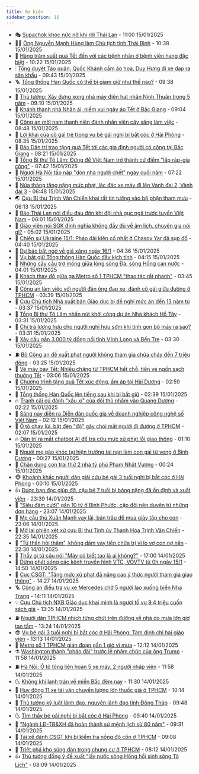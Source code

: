 ```yaml
---
title: Sự kiện
sidebar_position: 16
---
```


<!-- dantri-su-kien:START -->
- 🎭 [Supachok khóc nức nở khi rời Thái Lan](https://dantri.com.vn/the-thao/supachok-khoc-nuc-no-khi-roi-thai-lan-20250115174850662.htm) - 11:00 15/01/2025
- 👨‍🏫 [Ông Nguyễn Mạnh Hùng làm Chủ tịch tỉnh Thái Bình](https://dantri.com.vn/xa-hoi/ong-nguyen-manh-hung-lam-chu-tich-tinh-thai-binh-20250115172659936.htm) - 10:38 15/01/2025
- 🌮 [Hàng trăm suất quà Tết đến với các bệnh nhân ở bệnh viện hạng đặc biệt](https://dantri.com.vn/tam-long-nhan-ai/hang-tram-suat-qua-tet-den-voi-cac-benh-nhan-o-benh-vien-hang-dac-biet-20250115164203126.htm) - 10:22 15/01/2025
- 🕯 [Tổng duyệt Táo quân: Quốc Khánh cầm áo hoa, Duy Hưng đi xe đạp ra sân khấu](https://dantri.com.vn/giai-tri/tong-duyet-tao-quan-quoc-khanh-cam-ao-hoa-duy-hung-di-xe-dap-ra-san-khau-20250115154224248.htm) - 09:43 15/01/2025
- 🪜 [Tổng thống Hàn Quốc có thể bị giam giữ như thế nào?](https://dantri.com.vn/the-gioi/tong-thong-han-quoc-co-the-bi-giam-giu-nhu-the-nao-20250115152339008.htm) - 09:38 15/01/2025
- 🐘 [Thủ tướng: Xây dựng xong nhà máy điện hạt nhân Ninh Thuận trong 5 năm](https://dantri.com.vn/xa-hoi/thu-tuong-xay-dung-xong-nha-may-dien-hat-nhan-ninh-thuan-trong-5-nam-20250115140324147.htm) - 09:10 15/01/2025
- 🤔 [Khánh thành nhà Nhân ái, niềm vui ngày áp Tết ở Bắc Giang](https://dantri.com.vn/tam-long-nhan-ai/khanh-thanh-nha-nhan-ai-niem-vui-ngay-ap-tet-o-bac-giang-20250115133140917.htm) - 09:04 15/01/2025
- 🧠 [Công an mời nam thanh niên đánh nhân viên cây xăng làm việc](https://dantri.com.vn/phap-luat/cong-an-moi-nam-thanh-nien-danh-nhan-vien-cay-xang-lam-viec-20250115151022062.htm) - 08:48 15/01/2025
- 📝 [Lời khai của cô gái trẻ trong vụ bé gái nghi bị bắt cóc ở Hải Phòng](https://dantri.com.vn/phap-luat/loi-khai-cua-co-gai-tre-trong-vu-be-gai-nghi-bi-bat-coc-o-hai-phong-20250115152319476.htm) - 08:35 15/01/2025
- 🦏 [Báo Dân trí trao tặng quà Tết tới các gia đình người có công tại Bắc Giang](https://dantri.com.vn/tam-long-nhan-ai/bao-dan-tri-trao-tang-qua-tet-toi-cac-gia-dinh-nguoi-co-cong-tai-bac-giang-20250115131344220.htm) - 08:21 15/01/2025
- 🥰 [Tổng Bí thư Tô Lâm: Đừng để Việt Nam trở thành cứ điểm &quot;lắp ráp-gia công&quot;](https://dantri.com.vn/suc-manh-so/tong-bi-thu-to-lam-dung-de-viet-nam-tro-thanh-cu-diem-lap-rap-gia-cong-20250115141711638.htm) - 07:42 15/01/2025
- 🤗 [Người Hà Nội tấp nập &quot;dọn nhà người chết&quot; ngày cuối năm](https://dantri.com.vn/doi-song/nguoi-ha-noi-tap-nap-don-nha-nguoi-chet-ngay-cuoi-nam-20250111220837636.htm) - 07:22 15/01/2025
- 🌈 [Nửa tháng tăng nặng mức phạt, lác đác xe máy đi lên Vành đai 2, Vành đai 3](https://dantri.com.vn/xa-hoi/nua-thang-tang-nang-muc-phat-lac-dac-xe-may-di-len-vanh-dai-2-vanh-dai-3-20250115130942335.htm) - 06:48 15/01/2025
- 🌏 [Cựu Bí thư Trịnh Văn Chiến khai rất tin tưởng vào bộ phận tham mưu](https://dantri.com.vn/phap-luat/cuu-bi-thu-trinh-van-chien-khai-rat-tin-tuong-vao-bo-phan-tham-muu-20250115101755399.htm) - 06:13 15/01/2025
- 💄 [Báo Thái Lan nói điều đau đớn khi đội nhà gục ngã trước tuyển Việt Nam](https://dantri.com.vn/the-thao/bao-thai-lan-noi-dieu-dau-don-khi-doi-nha-guc-nga-truoc-tuyen-viet-nam-20250115124633159.htm) - 06:01 15/01/2025
- 👺 [Giáo viên nói SGK định nghĩa không đầy đủ về âm lịch, chuyên gia nói gì?](https://dantri.com.vn/giao-duc/giao-vien-noi-sgk-dinh-nghia-khong-day-du-ve-am-lich-chuyen-gia-noi-gi-20250115114801771.htm) - 05:02 15/01/2025
- 👹 [Chiến sự Ukraine 15/1: Pháo đài kiên cố nhất ở Chasov Yar đã sụp đổ](https://dantri.com.vn/the-gioi/chien-su-ukraine-151-phao-dai-kien-co-nhat-o-chasov-yar-da-sup-do-20250115112559295.htm) - 04:40 15/01/2025
- 🌊 [Dự báo bất ngờ về giá xăng ngày 16/1](https://dantri.com.vn/kinh-doanh/du-bao-bat-ngo-ve-gia-xang-ngay-161-20250115091127608.htm) - 04:36 15/01/2025
- 🤠 [Vụ bắt giữ Tổng thống Hàn Quốc đầy kịch tính](https://dantri.com.vn/the-gioi/vu-bat-giu-tong-thong-han-quoc-day-kich-tinh-20250115103901465.htm) - 04:15 15/01/2025
- 🎊 [Những cây cầu trơ móng giữa lòng sông Đà, sông Hồng cạn nước](https://dantri.com.vn/xa-hoi/nhung-cay-cau-tro-mong-giua-long-song-da-song-hong-can-nuoc-20250115081156277.htm) - 04:01 15/01/2025
- 🐘 [Khách thay đồ giữa ga Metro số 1 TPHCM &quot;thao tác rất nhanh&quot;](https://dantri.com.vn/xa-hoi/khach-thay-do-giua-ga-metro-so-1-tphcm-thao-tac-rat-nhanh-20250115103132027.htm) - 03:45 15/01/2025
- 💂 [Công an làm việc với người đàn ông đạp xe, đánh cô gái giữa đường ở TPHCM](https://dantri.com.vn/xa-hoi/cong-an-lam-viec-voi-nguoi-dan-ong-dap-xe-danh-co-gai-giua-duong-o-tphcm-20250115103050410.htm) - 03:39 15/01/2025
- 👹 [Cựu Chủ tịch Nhà xuất bản Giáo dục bị đề nghị mức án đến 13 năm tù](https://dantri.com.vn/phap-luat/cuu-chu-tich-nha-xuat-ban-giao-duc-bi-de-nghi-muc-an-den-13-nam-tu-20250115102832549.htm) - 03:37 15/01/2025
- 🦒 [Tổng Bí thư Tô Lâm nhấn nút khởi công dự án Nhà khách Hồ Tây](https://dantri.com.vn/xa-hoi/tong-bi-thu-to-lam-nhan-nut-khoi-cong-du-an-nha-khach-ho-tay-20250115103105292.htm) - 03:31 15/01/2025
- 🗽 [Chi trả lương hưu cho người nghỉ hưu sớm khi tinh gọn bộ máy ra sao?](https://dantri.com.vn/an-sinh/chi-tra-luong-huu-cho-nguoi-nghi-huu-som-khi-tinh-gon-bo-may-ra-sao-20250115102109307.htm) - 03:31 15/01/2025
- 💄 [Xây cầu gần 3.000 tỷ đồng nối tỉnh Vĩnh Long và Bến Tre](https://dantri.com.vn/xa-hoi/xay-cau-gan-3000-ty-dong-noi-tinh-vinh-long-va-ben-tre-20250115102059276.htm) - 03:30 15/01/2025
- ⛽️ [Bộ Công an đề xuất phạt người không tham gia chữa cháy đến 7 triệu đồng](https://dantri.com.vn/xa-hoi/bo-cong-an-de-xuat-phat-nguoi-khong-tham-gia-chua-chay-den-7-trieu-dong-20250115100612998.htm) - 03:25 15/01/2025
- 🥷 [Vé máy bay Tết: Nhiều chặng từ TPHCM hết chỗ, tiền vé ngốn sạch thưởng Tết](https://dantri.com.vn/du-lich/ve-may-bay-tet-nhieu-chang-tu-tphcm-het-cho-tien-ve-ngon-sach-thuong-tet-20250114212348060.htm) - 03:06 15/01/2025
- 🤖 [Chương trình tặng quà Tết xúc động, ấm áp tại Hải Dương](https://dantri.com.vn/tam-long-nhan-ai/chuong-trinh-tang-qua-tet-xuc-dong-am-ap-tai-hai-duong-20250115072636815.htm) - 02:59 15/01/2025
- 🌊 [Tổng thống Hàn Quốc lên tiếng sau khi bị bắt giữ](https://dantri.com.vn/the-gioi/tong-thong-han-quoc-len-tieng-sau-khi-bi-bat-giu-20250115092932113.htm) - 02:39 15/01/2025
- 🔥 [Tranh cãi cú đánh &quot;xấu xí&quot; của đối thủ nhắm vào Quang Dương](https://dantri.com.vn/the-thao/tranh-cai-cu-danh-xau-xi-cua-doi-thu-nham-vao-quang-duong-20250115092237641.htm) - 02:22 15/01/2025
- 🦏 [Sáng nay diễn ra Diễn đàn quốc gia về doanh nghiệp công nghệ số Việt Nam](https://dantri.com.vn/suc-manh-so/sang-nay-dien-ra-dien-dan-quoc-gia-ve-doanh-nghiep-cong-nghe-so-viet-nam-20250115091019204.htm) - 02:12 15/01/2025
- 🐘 [Ô tô chạy lùi, bật đèn &quot;độ&quot; gây chói mắt người đi đường ở TPHCM](https://dantri.com.vn/xa-hoi/o-to-chay-lui-bat-den-do-gay-choi-mat-nguoi-di-duong-o-tphcm-20250115084155727.htm) - 02:07 15/01/2025
- 🔥 [Dân trí ra mắt chatbot AI để tra cứu mức xử phạt lỗi giao thông](https://dantri.com.vn/suc-manh-so/dan-tri-ra-mat-chatbot-ai-de-tra-cuu-muc-xu-phat-loi-giao-thong-20250115022202951.htm) - 01:10 15/01/2025
- 💼 [Người mẹ gào khóc tại hiện trường tai nạn làm con gái tử vong ở Bình Dương](https://dantri.com.vn/xa-hoi/nguoi-me-gao-khoc-tai-hien-truong-tai-nan-lam-con-gai-tu-vong-o-binh-duong-20250115034431965.htm) - 00:27 15/01/2025
- 🚀 [Chân dung con trai thứ 2 nhà tỷ phú Phạm Nhật Vượng](https://dantri.com.vn/kinh-doanh/chan-dung-con-trai-thu-2-nha-ty-phu-pham-nhat-vuong-20250114185722539.htm) - 00:24 15/01/2025
- 🐵 [Khoảnh khắc người dân giải cứu bé gái 3 tuổi nghi bị bắt cóc ở Hải Phòng](https://dantri.com.vn/xa-hoi/khoanh-khac-nguoi-dan-giai-cuu-be-gai-3-tuoi-nghi-bi-bat-coc-o-hai-phong-20250115024004780.htm) - 00:10 15/01/2025
- 👍 [Được bạn đọc giúp đỡ, cậu bé 7 tuổi bị bỏng nặng đã ổn định và xuất viện](https://dantri.com.vn/tam-long-nhan-ai/duoc-ban-doc-giup-do-cau-be-7-tuoi-bi-bong-nang-da-on-dinh-va-xuat-vien-20250114151607550.htm) - 23:39 14/01/2025
- 🚦 [&quot;Siêu đám cưới&quot; gần 10 tỷ ở Bình Phước, cặp đôi nên duyên từ những đơn hàng](https://dantri.com.vn/doi-song/sieu-dam-cuoi-gan-10-ty-o-binh-phuoc-cap-doi-nen-duyen-tu-nhung-don-hang-20250114180323187.htm) - 23:07 14/01/2025
- 🥸 [Mẹ cầu thủ Xuân Mạnh vay lãi, bán trâu để mua giày tập cho con](https://dantri.com.vn/doi-song/me-cau-thu-xuan-manh-vay-lai-ban-trau-de-mua-giay-tap-cho-con-20250114150001398.htm) - 23:06 14/01/2025
- 🥷 [Mở lại phiên xét xử cựu Bí thư Tỉnh ủy Thanh Hóa Trịnh Văn Chiến](https://dantri.com.vn/phap-luat/mo-lai-phien-xet-xu-cuu-bi-thu-tinh-uy-thanh-hoa-trinh-van-chien-20250114154613653.htm) - 22:35 14/01/2025
- 🤡 [&quot;Tử thần hỏi thăm&quot;, không dám vay tiền chữa trị vì lo vợ con nợ nần](https://dantri.com.vn/tam-long-nhan-ai/tu-than-hoi-tham-khong-dam-vay-tien-chua-tri-vi-lo-vo-con-no-nan-20250113101414652.htm) - 22:30 14/01/2025
- 🥳 [Thấy gì từ câu nói &quot;Mày có biết tao là ai không?&quot;](https://dantri.com.vn/xa-hoi/thay-gi-tu-cau-noi-may-co-biet-tao-la-ai-khong-20250114215555083.htm) - 17:00 14/01/2025
- 🤩 [Dừng phát sóng các kênh truyền hình VTC, VOVTV từ 0h ngày 15/1](https://dantri.com.vn/xa-hoi/dung-phat-song-cac-kenh-truyen-hinh-vtc-vovtv-tu-0h-ngay-151-20250114214425315.htm) - 14:50 14/01/2025
- 🎡 [Cục CSGT: &quot;Tăng mức xử phạt đã nâng cao ý thức người tham gia giao thông&quot;](https://dantri.com.vn/xa-hoi/cuc-csgt-tang-muc-xu-phat-da-nang-cao-y-thuc-nguoi-tham-gia-giao-thong-20250114211853423.htm) - 14:27 14/01/2025
- 🪜 [Công an điều tra vụ xe Mercedes chở 5 người lao xuống biển Nha Trang](https://dantri.com.vn/phap-luat/cong-an-dieu-tra-vu-xe-mercedes-cho-5-nguoi-lao-xuong-bien-nha-trang-20250114204430204.htm) - 14:11 14/01/2025
- 💡 [Cựu Chủ tịch NXB Giáo dục khai mình là người tố vụ 9,4 triệu cuốn sách giả](https://dantri.com.vn/phap-luat/cuu-chu-tich-nxb-giao-duc-khai-minh-la-nguoi-to-vu-94-trieu-cuon-sach-gia-20250114184514740.htm) - 13:35 14/01/2025
- ⛽️ [Người dân TPHCM nhích từng chút trên đường về nhà do mưa lớn giờ tan tầm](https://dantri.com.vn/xa-hoi/nguoi-dan-tphcm-nhich-tung-chut-tren-duong-ve-nha-do-mua-lon-gio-tan-tam-20250114195759963.htm) - 13:24 14/01/2025
- 😎 [Vụ bé gái 3 tuổi nghi bị bắt cóc ở Hải Phòng: Tạm đình chỉ hai giáo viên](https://dantri.com.vn/xa-hoi/vu-be-gai-3-tuoi-nghi-bi-bat-coc-o-hai-phong-tam-dinh-chi-hai-giao-vien-20250114200100571.htm) - 13:13 14/01/2025
- 🗽 [Metro số 1 TPHCM gián đoạn gần 1 giờ vì mưa](https://dantri.com.vn/xa-hoi/metro-so-1-tphcm-gian-doan-gan-1-gio-vi-mua-20250114190225146.htm) - 12:12 14/01/2025
- ⚗️ [Washington thành &quot;pháo đài&quot; trước lễ nhậm chức của ông Trump](https://dantri.com.vn/the-gioi/washington-thanh-phao-dai-truoc-le-nham-chuc-cua-ong-trump-20250114184042644.htm) - 11:58 14/01/2025
- ⛽️ [Hà Nội: Ô tô tông liên hoàn 5 xe máy, 2 người nhập viện](https://dantri.com.vn/xa-hoi/ha-noi-o-to-tong-lien-hoan-5-xe-may-2-nguoi-nhap-vien-20250114184824556.htm) - 11:58 14/01/2025
- 🌜 [Không khí lạnh tràn về miền Bắc đêm nay](https://dantri.com.vn/xa-hoi/khong-khi-lanh-tran-ve-mien-bac-dem-nay-20250114172148557.htm) - 11:30 14/01/2025
- 🦩 [Huy động 11 xe tải vận chuyển lượng lớn thuốc giả ở TPHCM](https://dantri.com.vn/phap-luat/huy-dong-11-xe-tai-van-chuyen-luong-lon-thuoc-gia-o-tphcm-20250114163147960.htm) - 10:14 14/01/2025
- 🦒 [Thủ tướng kỷ luật lãnh đạo, nguyên lãnh đạo tỉnh Đồng Tháp](https://dantri.com.vn/xa-hoi/thu-tuong-ky-luat-lanh-dao-nguyen-lanh-dao-tinh-dong-thap-20250114162118051.htm) - 09:48 14/01/2025
- 🌜 [Tìm thấy bé gái nghi bị bắt cóc ở Hải Phòng](https://dantri.com.vn/xa-hoi/tim-thay-be-gai-nghi-bi-bat-coc-o-hai-phong-20250114162913333.htm) - 09:40 14/01/2025
- 🐎 [&quot;Ngành LĐ-TB&amp;XH đã hoàn thành sứ mệnh lịch sử 80 năm&quot;](https://dantri.com.vn/an-sinh/nganh-ld-tbxh-da-hoan-thanh-su-menh-lich-su-80-nam-20250114160116683.htm) - 09:31 14/01/2025
- 🌋 [Tài xế đánh CSGT khi bị kiểm tra nồng độ cồn ở TPHCM](https://dantri.com.vn/phap-luat/tai-xe-danh-csgt-khi-bi-kiem-tra-nong-do-con-o-tphcm-20250114155836794.htm) - 09:08 14/01/2025
- 🧰 [Triệt phá kho súng đạn trong chung cư ở TPHCM](https://dantri.com.vn/phap-luat/triet-pha-kho-sung-dan-trong-chung-cu-o-tphcm-20250114145512156.htm) - 08:12 14/01/2025
- 👍 [Thủ tướng đồng ý đề xuất &quot;lấy nước sông Hồng hồi sinh sông Tô Lịch&quot;](https://dantri.com.vn/xa-hoi/thu-tuong-dong-y-de-xuat-lay-nuoc-song-hong-hoi-sinh-song-to-lich-20250114150219637.htm) - 08:09 14/01/2025<!-- dantri-su-kien:END -->
